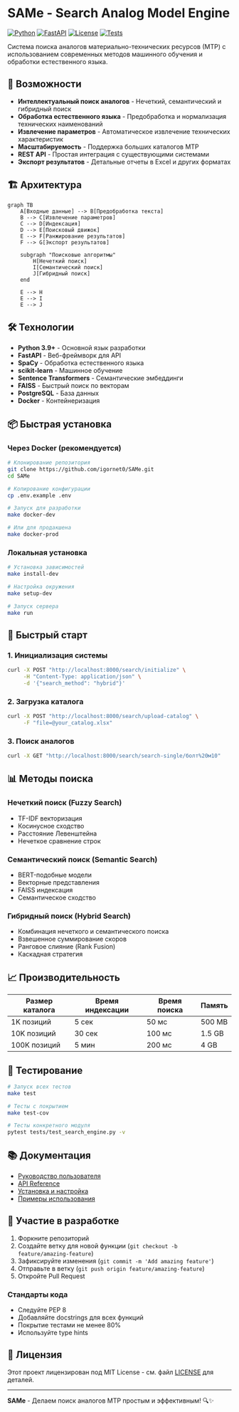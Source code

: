 # SAMe - Search Analog Model Engine

[![Python](https://img.shields.io/badge/python-3.9+-blue.svg)](https://www.python.org/downloads/)
[![FastAPI](https://img.shields.io/badge/FastAPI-0.115+-green.svg)](https://fastapi.tiangolo.com/)
[![License](https://img.shields.io/badge/license-MIT-blue.svg)](LICENSE)
[![Tests](https://img.shields.io/badge/tests-passing-brightgreen.svg)](tests/)

Система поиска аналогов материально-технических ресурсов (МТР) с использованием современных методов машинного обучения и обработки естественного языка.

## 🚀 Возможности

- **Интеллектуальный поиск аналогов** - Нечеткий, семантический и гибридный поиск
- **Обработка естественного языка** - Предобработка и нормализация технических наименований
- **Извлечение параметров** - Автоматическое извлечение технических характеристик
- **Масштабируемость** - Поддержка больших каталогов МТР
- **REST API** - Простая интеграция с существующими системами
- **Экспорт результатов** - Детальные отчеты в Excel и других форматах

## 🏗️ Архитектура

```mermaid
graph TB
    A[Входные данные] --> B[Предобработка текста]
    B --> C[Извлечение параметров]
    C --> D[Индексация]
    D --> E[Поисковый движок]
    E --> F[Ранжирование результатов]
    F --> G[Экспорт результатов]
    
    subgraph "Поисковые алгоритмы"
        H[Нечеткий поиск]
        I[Семантический поиск]
        J[Гибридный поиск]
    end
    
    E --> H
    E --> I
    E --> J
```

## 🛠️ Технологии

- **Python 3.9+** - Основной язык разработки
- **FastAPI** - Веб-фреймворк для API
- **SpaCy** - Обработка естественного языка
- **scikit-learn** - Машинное обучение
- **Sentence Transformers** - Семантические эмбеддинги
- **FAISS** - Быстрый поиск по векторам
- **PostgreSQL** - База данных
- **Docker** - Контейнеризация

## 📦 Быстрая установка

### Через Docker (рекомендуется)

```bash
# Клонирование репозитория
git clone https://github.com/igornet0/SAMe.git
cd SAMe

# Копирование конфигурации
cp .env.example .env

# Запуск для разработки
make docker-dev

# Или для продакшена
make docker-prod
```

### Локальная установка

```bash
# Установка зависимостей
make install-dev

# Настройка окружения
make setup-dev

# Запуск сервера
make run
```

## 🚀 Быстрый старт

### 1. Инициализация системы

```bash
curl -X POST "http://localhost:8000/search/initialize" \
     -H "Content-Type: application/json" \
     -d '{"search_method": "hybrid"}'
```

### 2. Загрузка каталога

```bash
curl -X POST "http://localhost:8000/search/upload-catalog" \
     -F "file=@your_catalog.xlsx"
```

### 3. Поиск аналогов

```bash
curl -X GET "http://localhost:8000/search/search-single/болт%20м10"
```

## 📊 Методы поиска

### Нечеткий поиск (Fuzzy Search)
- TF-IDF векторизация
- Косинусное сходство
- Расстояние Левенштейна
- Нечеткое сравнение строк

### Семантический поиск (Semantic Search)
- BERT-подобные модели
- Векторные представления
- FAISS индексация
- Семантическое сходство

### Гибридный поиск (Hybrid Search)
- Комбинация нечеткого и семантического поиска
- Взвешенное суммирование скоров
- Ранговое слияние (Rank Fusion)
- Каскадная стратегия

## 📈 Производительность

| Размер каталога | Время индексации | Время поиска | Память |
|----------------|------------------|--------------|--------|
| 1K позиций     | 5 сек           | 50 мс        | 500 MB |
| 10K позиций    | 30 сек          | 100 мс       | 1.5 GB |
| 100K позиций   | 5 мин           | 200 мс       | 4 GB   |

## 🧪 Тестирование

```bash
# Запуск всех тестов
make test

# Тесты с покрытием
make test-cov

# Тесты конкретного модуля
pytest tests/test_search_engine.py -v
```

## 📚 Документация

- [Руководство пользователя](user-guide/introduction.md)
- [API Reference](api/overview.md)
- [Установка и настройка](installation/detailed.md)
- [Примеры использования](examples/notebooks.md)

## 🤝 Участие в разработке

1. Форкните репозиторий
2. Создайте ветку для новой функции (`git checkout -b feature/amazing-feature`)
3. Зафиксируйте изменения (`git commit -m 'Add amazing feature'`)
4. Отправьте в ветку (`git push origin feature/amazing-feature`)
5. Откройте Pull Request

### Стандарты кода

- Следуйте PEP 8
- Добавляйте docstrings для всех функций
- Покрытие тестами не менее 80%
- Используйте type hints

## 📄 Лицензия

Этот проект лицензирован под MIT License - см. файл [LICENSE](LICENSE) для деталей.

---

**SAMe** - Делаем поиск аналогов МТР простым и эффективным! 🔍✨
